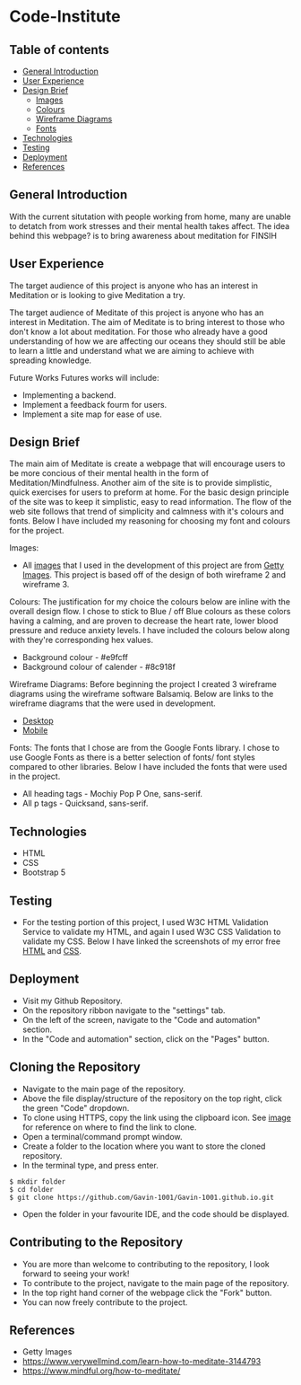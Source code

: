 # Code-Institute
## Table of contents
* [General Introduction](#general-introduction)
* [User Experience](#user-experience)
* [Design Brief](#design-brief)
	* [Images](#Images)
	* [Colours](#Colours)
	* [Wireframe Diagrams](#Wireframe-Diagrams)
	* [Fonts](#font)
* [Technologies](#technologies)
* [Testing](#testing)
* [Deployment](#deployment)
* [References](#references)

## General Introduction
With the current situtation with people working from home, many are unable to detatch from work stresses and their mental health takes affect. The idea behind this webpage? is to bring awareness about meditation for FINSIH

## User Experience
The target audience of this project is anyone who has an interest in Meditation or is looking to give Meditation a try. 

The target audience of Meditate of this project is anyone who has an interest in Meditation. The aim of Meditate is to bring interest to those who don't know a lot about meditation. For those who already have a good understanding of how we are affecting our oceans they should still be able to learn a little and understand what we are aiming to achieve with spreading knowledge.

Future Works
Futures works will include:
* Implementing a backend.
* Implement a feedback fourm for users.
* Implement a site map for ease of use.

## Design Brief
The main aim of Meditate is create a webpage that will encourage users to be more concious of their mental health in the form of Meditation/Mindfulness. Another aim of the site is to provide simplistic, quick exercises for users to preform at home. For the basic design principle of the site was to keep it simplistic, easy to read information. The flow of the web site follows that trend of simplicity and calmness with it's colours and fonts. Below I have included my reasoning for choosing my font and colours for the project. 

Images: 
* All [images](https://github.com/Gavin-1001/Gavin-1001.github.io/tree/main/assets/images/wireframes) that I used in the development of this project are from [Getty Images](https://www.gettyimages.ie/). This project is based off of the design of both wireframe 2 and wireframe 3. 


Colours:
The justification for my choice the colours below are inline with the overall design flow. I chose to stick to Blue / off Blue colours as these colors having a calming, and are proven to decrease the heart rate, lower blood pressure and reduce anxiety levels. I have included the colours below along with they're corresponding hex values.
* Background colour - #e9fcff
* Background colour of calender - #8c918f


Wireframe Diagrams:
Before beginning the project I created 3 wireframe diagrams using the wireframe software Balsamiq. Below are links to the wireframe diagrams that the were used in development.  
* [Desktop](https://github.com/Gavin-1001/Gavin-1001.github.io/blob/main/assets/images/wireframes/wireframe_3.bmpr)
* [Mobile](https://github.com/Gavin-1001/Gavin-1001.github.io/blob/main/assets/images/wireframes/wireframe3_mobile.bmpr)

Fonts:
The fonts that I chose are from the Google Fonts library. I chose to use Google Fonts as there is a better selection of fonts/ font styles compared to other libraries. Below I have included the fonts that were used in the project.

* All heading tags - Mochiy Pop P One, sans-serif.
* All p tags - Quicksand, sans-serif.

	
## Technologies
* HTML
* CSS
* Bootstrap 5
<!--	
## Setup
To run this project, install it locally using npm:

```
$ mkdir folder
$ cd folder
$ git clone https://github.com/Gavin-1001/Gavin-1001.github.io.git
```
-->
## Testing
* For the testing portion of this project, I used W3C HTML Validation Service to validate my HTML, and again I used W3C CSS Validation to validate my CSS. Below I have linked the screenshots of my error free [HTML](https://github.com/Gavin-1001/Gavin-1001.github.io/blob/main/assets/images/test_screenshots/HTML_Validation.png) and [CSS](https://github.com/Gavin-1001/Gavin-1001.github.io/blob/main/assets/images/test_screenshots/CSS_Validation.png). 

## Deployment
* Visit my Github Repository.
* On the repository ribbon navigate to the "settings" tab.
* On the left of the screen, navigate to the "Code and automation" section.
* In the "Code and automation" section, click on the "Pages" button.

## Cloning the Repository
* Navigate to the main page of the repository. 
* Above the file display/structure of the repository on the top right, click the green "Code" dropdown.
* To clone using HTTPS, copy the link using the clipboard icon. See [image](https://github.com/Gavin-1001/Gavin-1001.github.io/blob/main/assets/images/github_images/cloning-repo.PNG) for reference on where to find the link to clone.
* Open a terminal/command prompt window.
* Create a folder to the location where you want to store the cloned repository. 
* In the terminal type, and press enter.
```
$ mkdir folder
$ cd folder
$ git clone https://github.com/Gavin-1001/Gavin-1001.github.io.git
```
* Open the folder in your favourite IDE, and the code should be displayed. 

## Contributing to the Repository 
* You are more than welcome to contributing to the repository, I look forward to seeing your work!
* To contribute to the project, navigate to the main page of the repository.
* In the top right hand corner of the webpage click the "Fork" button.
* You can now freely contribute to the project.

## References
* Getty Images
* https://www.verywellmind.com/learn-how-to-meditate-3144793 
* https://www.mindful.org/how-to-meditate/
